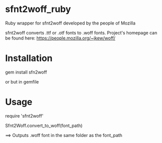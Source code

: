 # sfnt2woff_ruby
Ruby wrapper for sfnt2woff developed by the people of Mozilla

sfnt2woff converts .ttf or .otf fonts to .woff fonts. Project's homepage can be found here: https://people.mozilla.org/~jkew/woff/

Installation
=======

gem install sfn2woff

or but in gemfile

Usage
=======

require 'sfnt2woff'

Sfnt2Woff.convert_to_woff(font_path)

==> Outputs .woff font in the same folder as the font_path
